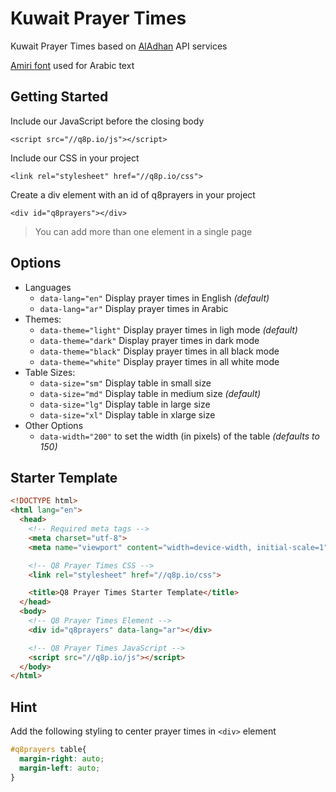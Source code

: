 # Kuwait Prayer Times
Kuwait Prayer Times based on [AlAdhan](https://aladhan.com) API services

[Amiri font](https://www.amirifont.org) used for Arabic text

## Getting Started
Include our JavaScript before the closing body

`<script src="//q8p.io/js"></script>`

Include our CSS in your project

`<link rel="stylesheet" href="//q8p.io/css">`

Create a div element with an id of q8prayers in your project

`<div id="q8prayers"></div>`

> You can add more than one element in a single page

## Options
- Languages
  - `data-lang="en"` Display prayer times in English *(default)*
  - `data-lang="ar"` Display prayer times in Arabic
- Themes:
  - `data-theme="light"` Display prayer times in ligh mode *(default)*
  - `data-theme="dark"` Display prayer times in dark mode
  - `data-theme="black"` Display prayer times in all black mode
  - `data-theme="white"` Display prayer times in all white mode
- Table Sizes:
  - `data-size="sm"` Display table in small size
  - `data-size="md"` Display table in medium size *(default)*
  - `data-size="lg"` Display table in large size
  - `data-size="xl"` Display table in xlarge size
- Other Options
  - `data-width="200"` to set the width (in pixels) of the table *(defaults to 150)*

## Starter Template
```html
<!DOCTYPE html>
<html lang="en">
  <head>
    <!-- Required meta tags -->
    <meta charset="utf-8">
    <meta name="viewport" content="width=device-width, initial-scale=1">

    <!-- Q8 Prayer Times CSS -->
    <link rel="stylesheet" href="//q8p.io/css">

    <title>Q8 Prayer Times Starter Template</title>
  </head>
  <body>
    <!-- Q8 Prayer Times Element -->
    <div id="q8prayers" data-lang="ar"></div>

    <!-- Q8 Prayer Times JavaScript -->
    <script src="//q8p.io/js"></script>
  </body>
</html>
```

## Hint
Add the following styling to center prayer times in `<div>` element

```css
#q8prayers table{
  margin-right: auto;
  margin-left: auto;
}
```
